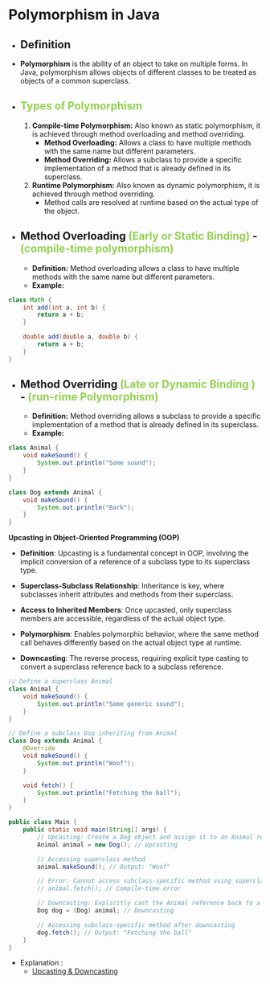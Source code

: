 # Polymorphism in Java

- ## Definition

- **Polymorphism** is the ability of an object to take on multiple forms. In Java, polymorphism allows objects of different classes to be treated as objects of a common superclass.

- ## <span style="color:#92d050">Types of Polymorphism</span>

	1. **Compile-time Polymorphism:** Also known as static polymorphism, it is achieved through method overloading and method overriding.
	    - **Method Overloading:** Allows a class to have multiple methods with the same name but different parameters.
	    - **Method Overriding:** Allows a subclass to provide a specific implementation of a method that is already defined in its superclass.
	2. **Runtime Polymorphism:** Also known as dynamic polymorphism, it is achieved through method overriding.
	    - Method calls are resolved at runtime based on the actual type of the object.

- ## Method Overloading <span style="color:#92d050">(Early or Static Binding)</span> - <span style="color:#92d050">(compile-time polymorphism)</span>
	
	- **Definition:** Method overloading allows a class to have multiple methods with the same name but different parameters.
	- **Example:**
```java
class Math {
    int add(int a, int b) {
        return a + b;
    }

    double add(double a, double b) {
        return a + b;
    }
}

```
- ## Method Overriding <span style="color:#92d050">(Late or Dynamic Binding )</span> - <span style="color:#92d050">(run-rime Polymorphism)</span>

	- **Definition:** Method overriding allows a subclass to provide a specific implementation of a method that is already defined in its superclass.
	- **Example:**
```java
class Animal {
    void makeSound() {
        System.out.println("Some sound");
    }
}

class Dog extends Animal {
    void makeSound() {
        System.out.println("Bark");
    }
}

```
**Upcasting in Object-Oriented Programming (OOP)**

- **Definition**: Upcasting is a fundamental concept in OOP, involving the implicit conversion of a reference of a subclass type to its superclass type.
    
- **Superclass-Subclass Relationship**: Inheritance is key, where subclasses inherit attributes and methods from their superclass.
- **Access to Inherited Members**: Once upcasted, only superclass members are accessible, regardless of the actual object type.

- **Polymorphism**: Enables polymorphic behavior, where the same method call behaves differently based on the actual object type at runtime.
    
- **Downcasting**: The reverse process, requiring explicit type casting to convert a superclass reference back to a subclass reference.
```java
// Define a superclass Animal
class Animal {
    void makeSound() {
        System.out.println("Some generic sound");
    }
}

// Define a subclass Dog inheriting from Animal
class Dog extends Animal {
    @Override
    void makeSound() {
        System.out.println("Woof");
    }

    void fetch() {
        System.out.println("Fetching the ball");
    }
}

public class Main {
    public static void main(String[] args) {
        // Upcasting: Create a Dog object and assign it to an Animal reference
        Animal animal = new Dog(); // Upcasting

        // Accessing superclass method
        animal.makeSound(); // Output: "Woof"

        // Error: Cannot access subclass-specific method using superclass reference
        // animal.fetch(); // Compile-time error

        // Downcasting: Explicitly cast the Animal reference back to a Dog reference
        Dog dog = (Dog) animal; // Downcasting

        // Accessing subclass-specific method after downcasting
        dog.fetch(); // Output: "Fetching the ball"
    }
}

```
-  Explanation :
	- [Upcasting & Downcasting](https://www.youtube.com/watch?v=HpuH7n9VOYk)